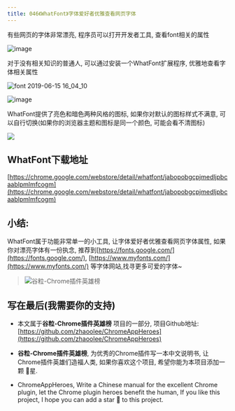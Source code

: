 ```yaml
---
title: 046《WhatFont》字体爱好者优雅查看网页字体
---
```

有些网页的字体非常漂亮, 程序员可以打开开发者工具, 查看font相关的属性

![image](https://www.v2fy.com/asset/046_whatfont/59549337-8f129b00-8f8e-11e9-89b8-93e0e83c4805.png)

对于没有相关知识的普通人, 可以通过安装一个WhatFont扩展程序, 优雅地查看字体相关属性

![font 2019-06-15 16_04_10](https://www.v2fy.com/asset/046_whatfont/59549312-4529b500-8f8e-11e9-8107-004486a02258.gif)

![image](https://www.v2fy.com/asset/046_whatfont/59549324-625e8380-8f8e-11e9-8454-f60168a8266c.png)

WhatFont提供了亮色和暗色两种风格的图标, 如果你对默认的图标样式不满意, 可以自行切换(如果你的浏览器主题和图标是同一个颜色, 可能会看不清图标)


![](https://www.v2fy.com/asset/046_whatfont/59549350-c4b78400-8f8e-11e9-9bc0-04649b7101ac.gif)


## WhatFont下载地址

[https://chrome.google.com/webstore/detail/whatfont/jabopobgcpjmedljpbcaablpmlmfcogm](https://chrome.google.com/webstore/detail/whatfont/jabopobgcpjmedljpbcaablpmlmfcogm)


## 小结:
WhatFont属于功能非常单一的小工具, 让字体爱好者优雅查看网页字体属性, 如果你对漂亮字体有一份执念, 推荐到[https://fonts.google.com/](https://fonts.google.com/), [https://www.myfonts.com/](https://www.myfonts.com/)
 等字体网站,找寻更多可爱的字体~

> ![谷粒-Chrome插件英雄榜](https://www.v2fy.com/asset/046_whatfont/1b8e3f49df2b4ab4ac737a1684975cac.jpeg)


## 写在最后(我需要你的支持)

- 本文属于**谷粒-Chrome插件英雄榜** 项目的一部分, 项目Github地址: [https://github.com/zhaoolee/ChromeAppHeroes](https://github.com/zhaoolee/ChromeAppHeroes)

- **谷粒-Chrome插件英雄榜**, 为优秀的Chrome插件写一本中文说明书, 让Chrome插件英雄们造福人类, 如果你喜欢这个项目, 希望你能为本项目添加一颗 🌟星.

- ChromeAppHeroes, Write a Chinese manual for the excellent Chrome plugin, let the Chrome plugin heroes benefit the human, If you like this project, I hope you can add a star 🌟 to this project.
